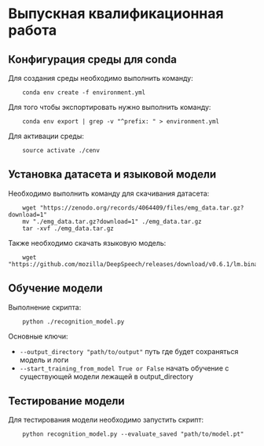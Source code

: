 # Выпускная квалификационная работа 

## Конфигурация среды для conda
Для создания среды необходимо выполнить команду:
```
    conda env create -f environment.yml
```
Для того чтобы экспортировать нужно выполнить команду:
```
    conda env export | grep -v "^prefix: " > environment.yml
```
Для активации среды:
```
    source activate ./cenv
```

## Установка датасета и языковой модели
Необходимо выполнить команду для скачивания датасета:
```
    wget "https://zenodo.org/records/4064409/files/emg_data.tar.gz?download=1"
    mv "./emg_data.tar.gz?download=1" ./emg_data.tar.gz
    tar -xvf ./emg_data.tar.gz
```
Также необходимо скачать языковую модель:
```
    wget "https://github.com/mozilla/DeepSpeech/releases/download/v0.6.1/lm.binary"
```

## Обучение модели
Выполнение скрипта:
```
    python ./recognition_model.py 
```

Основные ключи:
- ```--output_directory "path/to/output"``` путь где будет сохраняться модель и логи
- ```--start_training_from_model True or False``` начать обучение с существующей модели лежащей в output_directory 

## Тестирование модели
Для тестирования модели необходимо запустить скрипт:
```
    python recognition_model.py --evaluate_saved "path/to/model.pt"
```
